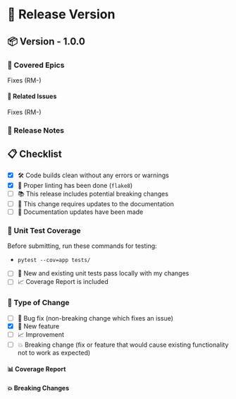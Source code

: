 # 🚀 Release Version

## 📦 Version - **1.0.0**

### 🎉 Covered Epics

<!-- List all the Epics included in this release. Make sure to link each epic for easy navigation. -->
Fixes (RM-)

#### 🔗 Related Issues
<!-- If any issue has been closed with this release, list them here. -->

Fixes (RM-)

### 📝 Release Notes

<!-- Provide a brief, bullet-point summary of the changes included in this release. Each bullet point should be a complete sentence. -->

## 📋 Checklist

- [x] 🛠️ Code builds clean without any errors or warnings
- [x] 🔧 Proper linting has been done (`flake8`)
- [ ] 📚 This release includes potential breaking changes
- [ ] 📖 This change requires updates to the documentation
- [ ] 📝 Documentation updates have been made

### 🧪 Unit Test Coverage

<!-- 
Were unit test cases updated or recorded for this release? 
Was only manual testing applicable?
Mention the test cases written for this release.
-->
Before submitting, run these commands for testing:
- `pytest --cov=app tests/`

- [ ] 🏁 New and existing unit tests pass locally with my changes
- [ ] 📈 Coverage Report is included

### 🔄 Type of Change

<!-- Please tick the box that is relevant to this PR -->

- [ ] 🐛 Bug fix (non-breaking change which fixes an issue)
- [x] 🎁 New feature
- [ ] 📈 Improvement
- [ ] 💥 Breaking change (fix or feature that would cause existing functionality not to work as expected)

#### 📊 Coverage Report
<!-- Paste your coverage report here -->

#### 💥 Breaking Changes
<!-- If there are any breaking changes, list them here. -->

